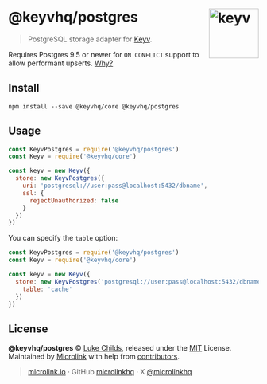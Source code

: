 # @keyvhq/postgres [<img width="100" align="right" src="https://keyvhq.js.org/media/logo-sunset.svg" alt="keyv">](https://github.com/microlinkhq/keyv/packages/postgres)

> PostgreSQL storage adapter for [Keyv](https://github.com/microlinkhq/keyv).

Requires Postgres 9.5 or newer for `ON CONFLICT` support to allow performant upserts. [Why?](https://stackoverflow.com/questions/17267417/how-to-upsert-merge-insert-on-duplicate-update-in-postgresql/17267423#17267423)

## Install

```shell
npm install --save @keyvhq/core @keyvhq/postgres
```

## Usage

```js
const KeyvPostgres = require('@keyvhq/postgres')
const Keyv = require('@keyvhq/core')

const keyv = new Keyv({
  store: new KeyvPostgres({
    uri: 'postgresql://user:pass@localhost:5432/dbname',
    ssl: {
      rejectUnauthorized: false
    }
  })
})
```

You can specify the `table` option:

```js
const KeyvPostgres = require('@keyvhq/postgres')
const Keyv = require('@keyvhq/core')

const keyv = new Keyv({
  store: new KeyvPostgres('postgresql://user:pass@localhost:5432/dbname', {
    table: 'cache'
  })
})
```

## License

**@keyvhq/postgres** © [Luke Childs](https://lukechilds.co), released under the [MIT](https://github.com/microlinkhq/keyvhq/blob/master/LICENSE.md) License.<br/>
Maintained by [Microlink](https://microlink.io) with help from [contributors](https://github.com/microlinkhq/keyvhq/contributors).

> [microlink.io](https://microlink.io) · GitHub [microlinkhq](https://github.com/microlinkhq) · X [@microlinkhq](https://x.com/microlinkhq)
